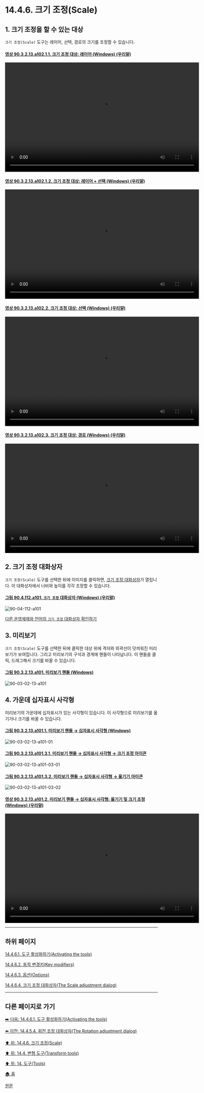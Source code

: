 # 14.4.6. 크기 조정(Scale)

<a id="14-04-06-s1"></a>

## 1. 크기 조정을 할 수 있는 대상
`크기 조정(Scale)` 도구는 레이어, 선택, 경로의 크기를 조정할 수 있습니다.

<a id="90-03-02-13-a102-01-01"></a>

#### [영상 90.3.2.13.a102.1.1. 크기 조정 대상: 레이어 (Windows) (우리말)](./90-03-02-13-scale.md#90-03-02-13-a102-01-01)
<video controls="controls" width="640" height="360" src="https://github.com/wonder13662/gimp/assets/15767104/92ea146e-8b5a-48a9-adc2-8af22ee69258"></video>

<a id="90-03-02-13-a102-01-02"></a>

#### [영상 90.3.2.13.a102.1.2. 크기 조정 대상: 레이어 + 선택 (Windows) (우리말)](./90-03-02-13-scale.md#90-03-02-13-a102-01-02)
<video controls="controls" width="640" height="360" src="https://github.com/wonder13662/gimp/assets/15767104/ca34071b-3411-43f8-8ae3-063c54014431"></video>

<a id="90-03-02-13-a102-02"></a>

#### [영상 90.3.2.13.a102.2. 크기 조정 대상: 선택 (Windows) (우리말)](./90-03-02-13-scale.md#90-03-02-13-a102-02)
<video controls="controls" width="640" height="360" src="https://github.com/wonder13662/gimp/assets/15767104/d1a275e9-215c-4cd8-8de5-b50580202b24"></video>

<a id="90-03-02-13-a102-03"></a>

#### [영상 90.3.2.13.a102.3. 크기 조정 대상: 경로 (Windows) (우리말)](./90-03-02-13-scale.md#90-03-02-13-a102-03)
<video controls="controls" width="640" height="360" src="https://github.com/wonder13662/gimp/assets/15767104/652614b2-b4a2-4e2a-873a-a2d5177c97e2"></video>

<a id="14-04-06-s2"></a>

## 2. 크기 조정 대화상자
`크기 조정(Scale)` 도구를 선택한 뒤에 이미지를 클릭하면, [크기 조정 대화상자](./14-04-06-04-scale_adjustment_dialog.md)가 열립니다. 이 대화상자에서 너비와 높이를 각각 조정할 수 있습니다.

<a id="90-04-112-a101"></a>

#### [그림 90.4.112.a101. `크기 조정` 대화상자 (Windows) (우리말)](./90-04-112-scale_adjustment.md#90-04-112-a101)
![90-04-112-a101](https://github.com/wonder13662/gimp/assets/15767104/4e7b58f0-e858-414a-be2b-ffd031635591)

[다른 운영체제와 언어의 `크기 조정` 대화상자 확인하기](./90-04-112-scale_adjustment.md#90-04-112-a102)

<a id="14-04-06-s3"></a>

## 3. 미리보기
`크기 조정(Scale)` 도구를 선택한 뒤에 클릭한 대상 위에 격자와 외곽선이 덧씌워진 미리보기가 보여집니다. 그리고 미리보기의 구석과 경계에 핸들이 나타납니다. 이 핸들을 클릭, 드래그해서 크기를 바꿀 수 있습니다.

<a id="90-03-02-13-a101"></a>

#### [그림 90.3.2.13.a101. 미리보기 핸들 (Windows)](./90-03-02-13-scale.md#90-03-02-13-a101)
![90-03-02-13-a101](https://github.com/wonder13662/gimp/assets/15767104/60e160c7-53de-48a5-ba97-fad00cafbca8)

<a id="14-04-06-s4"></a>

## 4. 가운데 십자표시 사각형
미리보기의 가운데에 십자표시가 있는 사각형이 있습니다. 이 사각형으로 미리보기를 옮기거나 크기를 바꿀 수 있습니다.

<a id="90-03-02-13-a101-01"></a>

#### [그림 90.3.2.13.a101.1. 미리보기 핸들 → 십자표시 사각형 (Windows)](./90-03-02-13-scale.md#90-03-02-13-a101-01)
![90-03-02-13-a101-01](https://github.com/wonder13662/gimp/assets/15767104/8ae5b67d-1d9b-4e6c-822d-c0480c12b3bf)

<a id="90-03-02-13-a101-03-01"></a>

#### [그림 90.3.2.13.a101.3.1. 미리보기 핸들 → 십자표시 사각형 → 크기 조정 아이콘](./90-03-02-13-scale.md#90-03-02-13-a101-03-01)
![90-03-02-13-a101-03-01](https://github.com/wonder13662/gimp/assets/15767104/1affb5cd-810f-460a-a1e5-543c8bdc13f1)

<a id="90-03-02-13-a101-03-02"></a>

#### [그림 90.3.2.13.a101.3.2. 미리보기 핸들 → 십자표시 사각형 → 옮기기 아이콘](./90-03-02-13-scale.md#90-03-02-13-a101-03-02)
![90-03-02-13-a101-03-02](https://github.com/wonder13662/gimp/assets/15767104/ae664514-54bd-4eb7-a213-d321486d4f18)

<a id="90-03-02-13-a101-02"></a>

#### [영상 90.3.2.13.a101.2. 미리보기 핸들 → 십자표시 사각형: 옮기기 및 크기 조정 (Windows) (우리말)](./90-03-02-13-scale.md#90-03-02-13-a101-02)
<video controls="controls" width="640" height="360" src="https://github.com/wonder13662/gimp/assets/15767104/ba2324ff-48a8-4352-9c95-2d15497469f9"></video>

***

## 하위 페이지

[14.4.6.1. 도구 활성화하기(Activating the tools)](./14-04-06-01-activating_the_tool.md)

[14.4.6.2. 동작 변경키(Key modifiers)](./14-04-06-02-key_modifiers.md)

[14.4.6.3. 옵션(Options)](./14-04-06-03-options.md)

[14.4.6.4. 크기 조정 대화상자(The Scale adjustment dialog)](./14-04-06-04-scale_adjustment_dialog.md)

***

## 다른 페이지로 가기

[➡️ 다음: 14.4.6.1. 도구 활성화하기(Activating the tools)](./14-04-06-01-activating_the_tool.md)

[⬅️ 이전: 14.4.5.4. 회전 조정 대화상자(The Rotation adjustment dialog)](./14-04-05-04-rotation_adjustment_dialog.md)

[⬆️ 위: 14.4.6. 크기 조정(Scale)](./14-04-06-00-scale.md)

[⬆️ 위: 14.4. 변형 도구(Transform tools)](./14-04-00-transform-tools.md)

[⬆️ 위: 14. 도구(Tools)](./14-00-tools.md)

[🏠 홈](./00-home.md)

[원문](https://docs.gimp.org/2.10/ko/gimp-tool-scale.html)